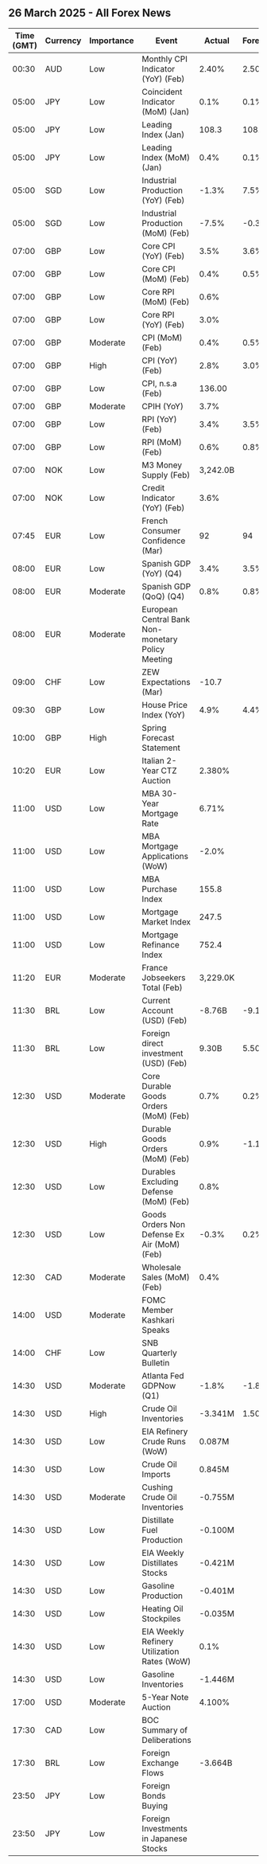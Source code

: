 ## 26 March 2025 - All Forex News

| Time (GMT) | Currency | Importance | Event | Actual | Forecast | Previous |
|------|----------|------------|-------|--------|----------|----------|
| 00:30 | AUD | Low | Monthly CPI Indicator (YoY) (Feb) | 2.40% | 2.50% | 2.50% |
| 05:00 | JPY | Low | Coincident Indicator (MoM) (Jan) | 0.1% | 0.1% | 1.0% |
| 05:00 | JPY | Low | Leading Index (Jan) | 108.3 | 108.0 | 108.3 |
| 05:00 | JPY | Low | Leading Index (MoM) (Jan) | 0.4% | 0.1% | 0.5% |
| 05:00 | SGD | Low | Industrial Production (YoY) (Feb) | -1.3% | 7.5% | 8.0% |
| 05:00 | SGD | Low | Industrial Production (MoM) (Feb) | -7.5% | -0.3% | 2.8% |
| 07:00 | GBP | Low | Core CPI (YoY) (Feb) | 3.5% | 3.6% | 3.7% |
| 07:00 | GBP | Low | Core CPI (MoM) (Feb) | 0.4% | 0.5% | -0.4% |
| 07:00 | GBP | Low | Core RPI (MoM) (Feb) | 0.6% |  | -0.1% |
| 07:00 | GBP | Low | Core RPI (YoY) (Feb) | 3.0% |  | 3.2% |
| 07:00 | GBP | Moderate | CPI (MoM) (Feb) | 0.4% | 0.5% | -0.1% |
| 07:00 | GBP | High | CPI (YoY) (Feb) | 2.8% | 3.0% | 3.0% |
| 07:00 | GBP | Low | CPI, n.s.a (Feb) | 136.00 |  | 135.40 |
| 07:00 | GBP | Moderate | CPIH (YoY) | 3.7% |  | 3.9% |
| 07:00 | GBP | Low | RPI (YoY) (Feb) | 3.4% | 3.5% | 3.6% |
| 07:00 | GBP | Low | RPI (MoM) (Feb) | 0.6% | 0.8% | -0.1% |
| 07:00 | NOK | Low | M3 Money Supply (Feb) | 3,242.0B |  | 3,263.1B |
| 07:00 | NOK | Low | Credit Indicator (YoY) (Feb) | 3.6% |  | 3.6% |
| 07:45 | EUR | Low | French Consumer Confidence (Mar) | 92 | 94 | 93 |
| 08:00 | EUR | Low | Spanish GDP (YoY) (Q4) | 3.4% | 3.5% | 3.5% |
| 08:00 | EUR | Moderate | Spanish GDP (QoQ) (Q4) | 0.8% | 0.8% | 0.8% |
| 08:00 | EUR | Moderate | European Central Bank Non-monetary Policy Meeting |  |  |  |
| 09:00 | CHF | Low | ZEW Expectations (Mar) | -10.7 |  | 3.4 |
| 09:30 | GBP | Low | House Price Index (YoY) | 4.9% | 4.4% | 4.6% |
| 10:00 | GBP | High | Spring Forecast Statement |  |  |  |
| 10:20 | EUR | Low | Italian 2-Year CTZ Auction | 2.380% |  | 2.380% |
| 11:00 | USD | Low | MBA 30-Year Mortgage Rate | 6.71% |  | 6.72% |
| 11:00 | USD | Low | MBA Mortgage Applications (WoW) | -2.0% |  | -6.2% |
| 11:00 | USD | Low | MBA Purchase Index | 155.8 |  | 154.7 |
| 11:00 | USD | Low | Mortgage Market Index | 247.5 |  | 252.5 |
| 11:00 | USD | Low | Mortgage Refinance Index | 752.4 |  | 794.4 |
| 11:20 | EUR | Moderate | France Jobseekers Total (Feb) | 3,229.0K |  | 3,162.0K |
| 11:30 | BRL | Low | Current Account (USD) (Feb) | -8.76B | -9.10B | -8.65B |
| 11:30 | BRL | Low | Foreign direct investment (USD) (Feb) | 9.30B | 5.50B | 6.50B |
| 12:30 | USD | Moderate | Core Durable Goods Orders (MoM) (Feb) | 0.7% | 0.2% | 0.1% |
| 12:30 | USD | High | Durable Goods Orders (MoM) (Feb) | 0.9% | -1.1% | 3.3% |
| 12:30 | USD | Low | Durables Excluding Defense (MoM) (Feb) | 0.8% |  | 3.7% |
| 12:30 | USD | Low | Goods Orders Non Defense Ex Air (MoM) (Feb) | -0.3% | 0.2% | 0.9% |
| 12:30 | CAD | Moderate | Wholesale Sales (MoM) (Feb) | 0.4% |  | 1.2% |
| 14:00 | USD | Moderate | FOMC Member Kashkari Speaks |  |  |  |
| 14:00 | CHF | Low | SNB Quarterly Bulletin |  |  |  |
| 14:30 | USD | Moderate | Atlanta Fed GDPNow (Q1) | -1.8% | -1.8% | -1.8% |
| 14:30 | USD | High | Crude Oil Inventories | -3.341M | 1.500M | 1.745M |
| 14:30 | USD | Low | EIA Refinery Crude Runs (WoW) | 0.087M |  | -0.045M |
| 14:30 | USD | Low | Crude Oil Imports | 0.845M |  | -1.439M |
| 14:30 | USD | Moderate | Cushing Crude Oil Inventories | -0.755M |  | -1.009M |
| 14:30 | USD | Low | Distillate Fuel Production | -0.100M |  | 0.151M |
| 14:30 | USD | Low | EIA Weekly Distillates Stocks | -0.421M |  | -2.812M |
| 14:30 | USD | Low | Gasoline Production | -0.401M |  | 0.067M |
| 14:30 | USD | Low | Heating Oil Stockpiles | -0.035M |  | 0.008M |
| 14:30 | USD | Low | EIA Weekly Refinery Utilization Rates (WoW) | 0.1% |  | 0.4% |
| 14:30 | USD | Low | Gasoline Inventories | -1.446M |  | -0.527M |
| 17:00 | USD | Moderate | 5-Year Note Auction | 4.100% |  | 4.123% |
| 17:30 | CAD | Low | BOC Summary of Deliberations |  |  |  |
| 17:30 | BRL | Low | Foreign Exchange Flows | -3.664B |  | -2.319B |
| 23:50 | JPY | Low | Foreign Bonds Buying |  |  | -87.6B |
| 23:50 | JPY | Low | Foreign Investments in Japanese Stocks |  |  | -1,806.2B |

